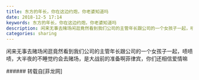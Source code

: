 ```yaml
---
title: 东方的年长，你在这边约炮，你老婆知道吗
date: 2018-12-5 17:14
keywords: 东方的年长，你在这边约炮，你老婆知道吗
description: 闲来无事去赌场闲逛竟然看到我们公司的主管年长跟公司的一个女孩子一起，啧啧啧，大半夜的不睡觉约会去赌场，是大战前的准备啊菲律宾，你们还相信爱情嘛
categories: sharing
---
```

<td class="t_f" id="postmessage_2413921">

闲来无事去赌场闲逛竟然看到我们公司的主管年长跟公司的一个女孩子一起，啧啧啧，大半夜的不睡觉约会去赌场，是大战前的准备啊<img alt="" border="0" class="zoom" data-cf-modified-ded4ab3fbc322d65ed7944b8-="" file="http://www.flw.ph//mobcent//app/data/phiz/default/11.png" id="aimg_QigZ2" lazyloadthumb="1" onclick="" onmouseover="" src="http://www.flw.ph//mobcent//app/data/phiz/default/11.png"/>菲律宾，你们还相信爱情嘛<img alt="" border="0" class="zoom" data-cf-modified-ded4ab3fbc322d65ed7944b8-="" file="http://www.flw.ph//mobcent//app/data/phiz/default/01.png" id="aimg_c5qX2" lazyloadthumb="1" onclick="" onmouseover="" src="http://www.flw.ph//mobcent//app/data/phiz/default/01.png"/><br/>
</td>
###### 转载自[菲龙网]